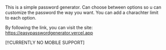 This is a simple password generator.
Can choose between options so u can customize the password the way you want.
You can add a charachter limit to each option.

By following the link, you can visit the site:
https://easypasswordgenerator.vercel.app

[!!CURRENTLY NO MOBILE SUPPORT]
